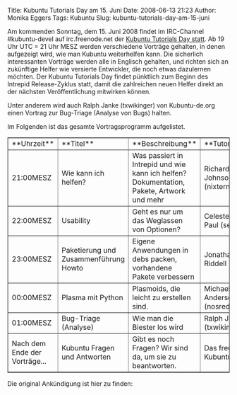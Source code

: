 Title: Kubuntu Tutorials Day am 15. Juni
Date: 2008-06-13 21:23
Author: Monika Eggers
Tags: Kubuntu
Slug: kubuntu-tutorials-day-am-15-juni

Am kommenden Sonntag, dem 15. Juni 2008 findet im IRC-Channel
\#kubuntu-devel auf irc.freenode.net der [Kubuntu Tutorials Day
statt](https://wiki.kubuntu.org/KubuntuTutorialsDay "https://wiki.kubuntu.org/KubuntuTutorialsDay"). Ab 19 Uhr UTC = 21 Uhr MESZ werden verschiedene Vorträge
gehalten, in denen aufgezeigt wird, wie man Kubuntu weiterhelfen kann.
Die sicherlich interessanten Vorträge werden alle in Englisch gehalten,
und richten sich an zukünftige Helfer wie versierte Entwickler, die noch
etwas dazulernen möchten. Der Kubuntu Tutorials Day findet pünktlich zum
Beginn des Intrepid Release-Zyklus statt, damit die zahlreichen neuen
Helfer direkt an der nächsten Veröffentlichung mitwirken können.

</p>
Unter anderem wird auch Ralph Janke (txwikinger) von Kubuntu-de.org
einen Vortrag zur Bug-Triage (Analyse von Bugs) halten.

</p>
<!--break--><!--break-->

Im Folgenden ist das gesamte Vortragsprogramm aufgelistet.

</p>
<table border="1">
</p>
<p>
<tbody>
</p>
<p>
<tr>
</p>
<p>
<td>
**Uhrzeit**

</td>
</p>
<p>
<td>
**Titel**

</td>
</p>
<p>
<td>
**Beschreibung**

</td>
</p>
<p>
<td>
**Tutor**

</td>
</p>
<p>
</tr>
</p>
<p>
<tr>
</p>
<p>
<td align="left">
21:00MESZ

</td>
</p>
<p>
<td align="left">
Wie kann ich helfen?

</td>
</p>
<p>
<td align="left">
Was passiert in Intrepid und wie kann ich helfen? Dokumentation, Pakete,
Artwork und mehr

</td>
</p>
<p>
<td align="left">
Richard Johnson (nixternal)

</td>
</p>
<p>
</tr>
</p>
<p>
<tr>
</p>
<p>
<td align="left">
22:00MESZ

</td>
</p>
<p>
<td align="left">
Usability

</td>
</p>
<p>
<td align="left">
Geht es nur um das Weglassen von Optionen?

</td>
</p>
<p>
<td align="left">
Celeste Lyn Paul (seele)

</td>
</p>
<p>
</tr>
</p>
<p>
<tr>
</p>
<p>
<td align="left">
23:00MESZ

</td>
</p>
<p>
<td align="left">
Paketierung und Zusammenführung Howto

</td>
</p>
<p>
<td align="left">
Eigene Anwendungen in debs packen, vorhandene Pakete verbessern

</td>
</p>
<p>
<td align="left">
Jonathan Riddell (Riddell)

</td>
</p>
<p>
</tr>
</p>
<p>
<tr>
</p>
<p>
<td align="left">
00:00MESZ

</td>
</p>
<p>
<td align="left">
Plasma mit Python

</td>
</p>
<p>
<td align="left">
Plasmoids, die leicht zu erstellen sind.

</td>
</p>
<p>
<td align="left">
Michael Anderson (nosrednaekim)

</td>
</p>
<p>
</tr>
</p>
<p>
<tr>
</p>
<p>
<td align="left">
01:00MESZ

</td>
</p>
<p>
<td align="left">
Bug-Triage (Analyse)

</td>
</p>
<p>
<td align="left">
Wie man die Biester los wird

</td>
</p>
<p>
<td align="left">
Ralph Janke (txwikinger)

</td>
</p>
<p>
</tr>
</p>
<p>
<tr>
</p>
<p>
<td align="left">
Nach dem Ende der Vorträge...

</td>
</p>
<p>
<td align="left">
Kubuntu Fragen und Antworten

</td>
</p>
<p>
<td align="left">
Gibt es noch Fragen? Wir sind da, um sie zu beantworten.

</td>
</p>
<p>
<td align="left">
Das freundliche Kubuntu-Team

</td>
</p>
<p>
</tr>
</p>
<p>
</tbody>
</p>
<p>
</table>
</p>
Die original Ankündigung ist hier zu finden:
<https://wiki.kubuntu.org/KubuntuTutorialsDay>

</p>

